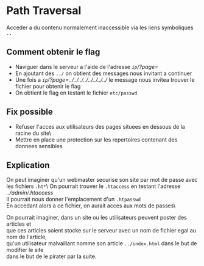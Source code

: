 # Path Traversal
Acceder a du contenu normalement inaccessible via les liens symboliques `..`

## Comment obtenir le flag
* Naviguer dans le serveur a l'aide de l'adresse *`ip`/?page=*
* En ajoutant des `../` on obtient des messages nous invitant a continuer
* Une fois a *`ip`/?page=../../../../../../../../* le message nous invitea trouver le fichier pour obtenir le flag
* On obtient le flag en testant le fichier `etc/passwd`

## Fix possible
* Refuser l'acces aux utilisateurs des pages situees en dessous de la racine du site\ 
* Mettre en place une protection sur les repertoires contenant des donnees sensibles

## Explication
On peut imaginer qu'un webmaster securise son site par mot de passe avec les fichiers `.ht*`\ 
On pourrait trouver le `.htaccess` en testant l'adresse *../admin/.htaccess*\
Il pourrait nous donner l'emplacement d'un `.htpasswd`\
En accedant alors a ce fichier, on aurait acces aux mots de passes\

On pourrait imaginer, dans un site ou les utilisateurs peuvent poster des articles et\
que ces articles soient stocke sur le serveur avec un nom de fichier egal au nom de l'article,\
qu'un utilisateur malvaillant nomme son article `../index.html` dans le but de modifier le site\
dans le but de le pirater par la suite.

